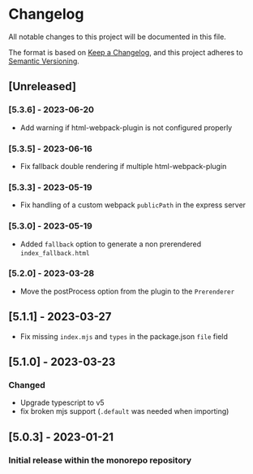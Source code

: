 # Changelog

All notable changes to this project will be documented in this file.

The format is based on [Keep a Changelog](https://keepachangelog.com/en/1.0.0/),
and this project adheres to [Semantic Versioning](https://semver.org/spec/v2.0.0.html).

## [Unreleased]

### [5.3.6] - 2023-06-20
- Add warning if html-webpack-plugin is not configured properly

### [5.3.5] - 2023-06-16
- Fix fallback double rendering if multiple html-webpack-plugin

### [5.3.3] - 2023-05-19
- Fix handling of a custom webpack `publicPath` in the express server

### [5.3.0] - 2023-05-19
- Added `fallback` option to generate a non prerendered `index_fallback.html`

### [5.2.0] - 2023-03-28
- Move the postProcess option from the plugin to the `Prerenderer`

## [5.1.1] - 2023-03-27
- Fix missing `index.mjs` and `types` in the package.json `file` field

## [5.1.0] - 2023-03-23

### Changed
- Upgrade typescript to v5
- fix broken mjs support (`.default` was needed when importing)

## [5.0.3] - 2023-01-21

### Initial release within the monorepo repository
